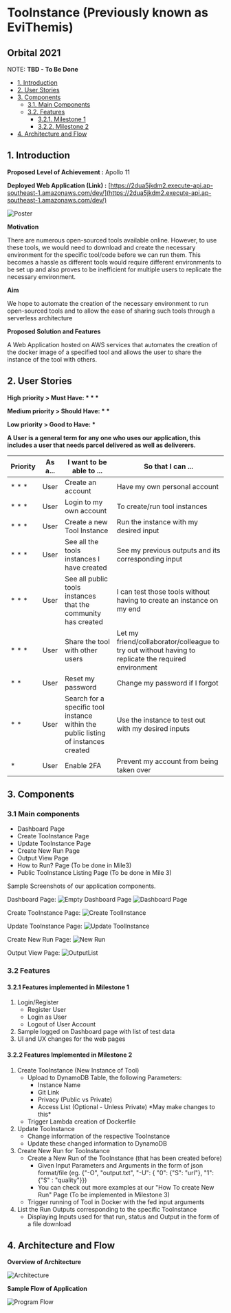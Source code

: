 # TooInstance (Previously known as EviThemis)
## Orbital 2021
NOTE: **TBD - To Be Done**
- [1. Introduction](#introduction)
- [2. User Stories](#user-stories)
- [3. Components](#components)
  - [3.1. Main Components](#main-comps)
  - [3.2. Features](#features)
    - [3.2.1. Milestone 1](#mile1)
    - [3.2.2. Milestone 2](#mile2)
- [4. Architecture and Flow](#architectureFlow)


## <a name="introduction"></a>1. Introduction

**Proposed Level of Achievement :** Apollo 11

**Deployed Web Application (Link) :**
[https://2dua5jkdm2.execute-api.ap-southeast-1.amazonaws.com/dev/](https://2dua5jkdm2.execute-api.ap-southeast-1.amazonaws.com/dev/)

![Poster](https://github.com/lkldev/TooInstance_Public/blob/main/images/posterV3.png)

**Motivation**

There are numerous open-sourced tools available online. However, to use these tools, we would need to download and create the necessary environment for the specific tool/code before we can run them. This becomes a hassle as different tools would require different environments to be set up and also proves to be inefficient for multiple users to replicate the necessary environment.

**Aim**

We hope to automate the creation of the necessary environment to run open-sourced tools and to allow the ease of sharing such tools through a serverless architecture

**Proposed Solution and Features**

A Web Application hosted on AWS services that automates the creation of the docker image of a specified tool and allows the user to share the instance of the tool with others.

## <a name="user-stories"></a>2. User Stories

**High priority \> Must Have: \* \* \***

**Medium priority \> Should Have: \* \***

**Low priority \> Good to Have: \***

**A User is a general term for any one who uses our application, this includes a user that needs parcel delivered as well as deliverers.**

| **Priority** | **As a...** | **I want to be able to ...** | **So that I can ...** |
| --- | --- | --- | --- |
| \* \* \* | User | Create an account | Have my own personal account |
| \* \* \* | User | Login to my own account | To create/run tool instances |
| \* \* \* | User | Create a new Tool Instance | Run the instance with my desired input |
| \* \* \* | User | See all the tools instances I have created | See my previous outputs and its corresponding input |
| \* \* \* | User | See all public tools instances that the community has created | I can test those tools without having to create an instance on my end |
| \* \* \* | User | Share the tool with other users | Let my friend/collaborator/colleague to try out without having to replicate the required environment |
| \* \* | User | Reset my password | Change my password if I forgot |
| \* \* | User | Search for a specific tool instance within the public listing of instances created | Use the instance to test out with my desired inputs |
| \* | User | Enable 2FA | Prevent my account from being taken over |

## <a name="components"></a>3. Components
### 3.1 Main components
- Dashboard Page
- Create TooInstance Page
- Update TooInstance Page
- Create New Run Page
- Output View Page
- How to Run? Page (To be done in Mile3)
- Public TooInstance Listing Page (To be done in Mile 3)

Sample Screenshots of our application components.

Dashboard Page:
![Empty Dashboard Page](https://github.com/lkldev/TooInstance_Public/blob/main/images/emptyToolInstance.JPG)
![Dashboard Page](https://github.com/lkldev/TooInstance_Public/blob/main/images/toolInstanceList.JPG)

Create TooInstance Page:
![Create ToolInstance](https://github.com/lkldev/TooInstance_Public/blob/main/images/createNewTool.JPG)

Update TooInstance Page:
![Update ToolInstance](https://github.com/lkldev/TooInstance_Public/blob/main/images/updatedTI.JPG)

Create New Run Page:
![New Run](https://github.com/lkldev/TooInstance_Public/blob/main/images/newRun.JPG)

Output View Page:
![OutputList](https://github.com/lkldev/TooInstance_Public/blob/main/images/runOutputList.JPG)



### <a name="features"></a> 3.2 Features
#### <a name="mile1"></a> 3.2.1 Features implemented in Milestone 1
1. Login/Register
    - Register User
    - Login as User
    - Logout of User Account
2. Sample logged on Dashboard page with list of test data
3. UI and UX changes for the web pages

#### <a name="mile2"></a> 3.2.2 Features Implemented in Milestone 2
1. Create TooInstance (New Instance of Tool)
    - Upload to DynamoDB Table, the following Parameters:
      - Instance Name
      - Git Link
      - Privacy (Public vs Private)
      - Access List (Optional - Unless Private) \*May make changes to this\*
    - Trigger Lambda creation of Dockerfile
2. Update TooInstance
    - Change information of the respective TooInstance
    - Update these changed information to DynamoDB
3. Create New Run for TooInstance
    - Create a New Run of the TooInstance (that has been created before)
      - Given Input Parameters and Arguments in the form of json format/file (eg. {"-O", "output.txt", "-U": { "0": {"S": "url"}, "1": {"S" : "quality"}})
      - You can check out more examples at our "How To create New Run" Page (To be implemented in Milestone 3)
    - Trigger running of Tool in Docker with the fed input arguments
4. List the Run Outputs corresponding to the specific TooInstance
    - Displaying Inputs used for that run, status and Output in the form of a file download


## <a name="architectureFlow"></a>4. Architecture and Flow

**Overview of Architecture**

![Architecture](https://github.com/lkldev/TooInstance_Public/blob/main/images/TI_Architecture.jpg)

**Sample Flow of Application**

![Program Flow](https://github.com/lkldev/TooInstance_Public/blob/main/images/flow.jpg)
